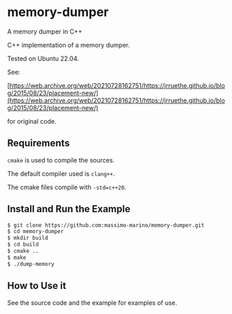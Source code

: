 # memory-dumper
A memory dumper in C++

C++ implementation of a memory dumper.

Tested on Ubuntu 22.04.

See:

[https://web.archive.org/web/20210728162751/https://jrruethe.github.io/blog/2015/08/23/placement-new/](https://web.archive.org/web/20210728162751/https://jrruethe.github.io/blog/2015/08/23/placement-new/)

for original code.


## Requirements

`cmake` is used to compile the sources.

The default compiler used is `clang++`.

The cmake files compile with `-std=c++20`.


## Install and Run the Example

```bash
$ git clone https://github.com:massimo-marino/memory-dumper.git
$ cd memory-dumper
$ mkdir build
$ cd build
$ cmake ..
$ make
$ ./dump-memory
```


## How to Use it

See the source code and the example for examples of use.
